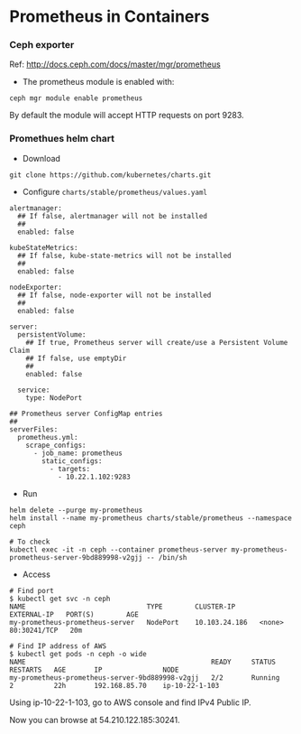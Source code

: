 # Prometheus in Containers

### Ceph exporter
Ref: <http://docs.ceph.com/docs/master/mgr/prometheus>
- The prometheus module is enabled with:
```
ceph mgr module enable prometheus
```
By default the module will accept HTTP requests on port 9283.


### Promethues helm chart
- Download
```
git clone https://github.com/kubernetes/charts.git
```

- Configure `charts/stable/prometheus/values.yaml`
```
alertmanager:
  ## If false, alertmanager will not be installed
  ##
  enabled: false

kubeStateMetrics:
  ## If false, kube-state-metrics will not be installed
  ##
  enabled: false

nodeExporter:
  ## If false, node-exporter will not be installed
  ##
  enabled: false

server:
  persistentVolume:
    ## If true, Prometheus server will create/use a Persistent Volume Claim
    ## If false, use emptyDir
    ##
    enabled: false

  service:
    type: NodePort 

## Prometheus server ConfigMap entries
##
serverFiles:
  prometheus.yml:
    scrape_configs:
      - job_name: prometheus
        static_configs:
          - targets:
            - 10.22.1.102:9283
```

- Run
```
helm delete --purge my-prometheus
helm install --name my-prometheus charts/stable/prometheus --namespace ceph

# To check
kubectl exec -it -n ceph --container prometheus-server my-prometheus-prometheus-server-9bd889998-v2gjj -- /bin/sh
```

- Access
```
# Find port
$ kubectl get svc -n ceph
NAME                              TYPE        CLUSTER-IP      EXTERNAL-IP   PORT(S)        AGE
my-prometheus-prometheus-server   NodePort    10.103.24.186   <none>        80:30241/TCP   20m

# Find IP address of AWS
$ kubectl get pods -n ceph -o wide
NAME                                              READY     STATUS    RESTARTS   AGE       IP               NODE
my-prometheus-prometheus-server-9bd889998-v2gjj   2/2       Running   2          22h       192.168.85.70    ip-10-22-1-103
```

Using ip-10-22-1-103, go to AWS console and find IPv4 Public IP.

Now you can browse at 54.210.122.185:30241.


